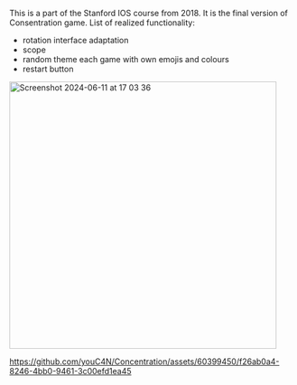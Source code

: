 This is a part of the Stanford IOS course from 2018. 
It is the final version of Consentration game. 
List of realized functionality:
- rotation interface adaptation
- scope
- random theme each game with own emojis and colours
- restart button
<img width="473" alt="Screenshot 2024-06-11 at 17 03 36" src="https://github.com/youC4N/Concentration/assets/60399450/d2bf1c81-3f11-4f31-9dfc-aa0ad670cb60">

https://github.com/youC4N/Concentration/assets/60399450/f26ab0a4-8246-4bb0-9461-3c00efd1ea45

